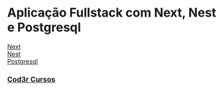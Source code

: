 # Aplicação Fullstack com Next, Nest e Postgresql

[Next](https://nextjs.org/docs) <br />
[Nest](https://docs.nestjs.com/) <br />
[Postgresql](https://www.postgresql.org/docs/)

### [Cod3r Cursos](https://www.youtube.com/watch?v=aouatZu9QiU)
